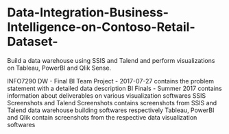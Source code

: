 # Data-Integration-Business-Intelligence-on-Contoso-Retail-Dataset-

Build a data warehouse using SSIS and Talend and perform visualizations on Tableau, PowerBI and Qlik Sense.

INFO7290 DW - Final BI Team Project - 2017-07-27 contains the problem statement with a detailed data description 
BI Finals - Summer 2017 contains information about deliverables on various visualization softwares 
SSIS Screenshots and Talend Screenshots contains screenshots from SSIS and Talend data warehouse building softwares respectively 
Tableau, PowerBI and Qlik contain screenshots from the respective data visualization softwares 
